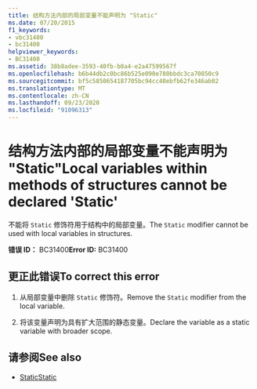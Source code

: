 ```yaml
---
title: 结构方法内部的局部变量不能声明为 "Static"
ms.date: 07/20/2015
f1_keywords:
- vbc31400
- bc31400
helpviewer_keywords:
- BC31400
ms.assetid: 38b8adee-3593-40fb-b0a4-e2a47599567f
ms.openlocfilehash: b6b44db2c0bc86b525e090e780bbdc3ca70850c9
ms.sourcegitcommit: bf5c5850654187705bc94cc40ebfb62fe346ab02
ms.translationtype: MT
ms.contentlocale: zh-CN
ms.lasthandoff: 09/23/2020
ms.locfileid: "91096313"
---
```

# <a name="local-variables-within-methods-of-structures-cannot-be-declared-static"></a><span data-ttu-id="29144-102">结构方法内部的局部变量不能声明为 "Static"</span><span class="sxs-lookup"><span data-stu-id="29144-102">Local variables within methods of structures cannot be declared 'Static'</span></span>

<span data-ttu-id="29144-103">不能将 `Static` 修饰符用于结构中的局部变量。</span><span class="sxs-lookup"><span data-stu-id="29144-103">The `Static` modifier cannot be used with local variables in structures.</span></span>  
  
 <span data-ttu-id="29144-104">**错误 ID：** BC31400</span><span class="sxs-lookup"><span data-stu-id="29144-104">**Error ID:** BC31400</span></span>  
  
## <a name="to-correct-this-error"></a><span data-ttu-id="29144-105">更正此错误</span><span class="sxs-lookup"><span data-stu-id="29144-105">To correct this error</span></span>  
  
1. <span data-ttu-id="29144-106">从局部变量中删除 `Static` 修饰符。</span><span class="sxs-lookup"><span data-stu-id="29144-106">Remove the `Static` modifier from the local variable.</span></span>  
  
2. <span data-ttu-id="29144-107">将该变量声明为具有扩大范围的静态变量。</span><span class="sxs-lookup"><span data-stu-id="29144-107">Declare the variable as a static variable with broader scope.</span></span>  
  
## <a name="see-also"></a><span data-ttu-id="29144-108">请参阅</span><span class="sxs-lookup"><span data-stu-id="29144-108">See also</span></span>

- [<span data-ttu-id="29144-109">Static</span><span class="sxs-lookup"><span data-stu-id="29144-109">Static</span></span>](../language-reference/modifiers/static.md)
